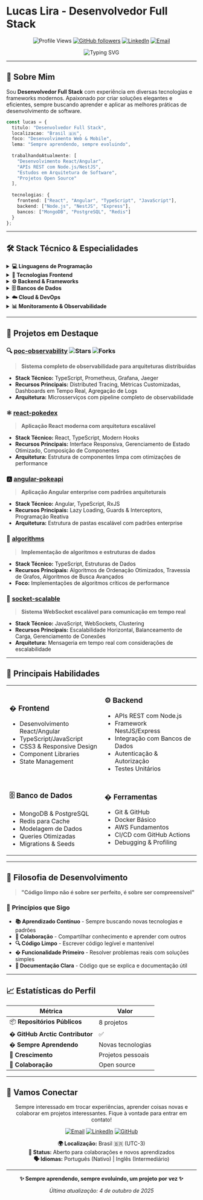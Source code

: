 # Lucas Lira - Desenvolvedor Full Stack

<div align="center">

![Profile Views](https://komarev.com/ghpvc/?username=LLBGS&color=0891b2&style=for-the-badge&label=PROFILE+VIEWS)
[![GitHub followers](https://img.shields.io/github/followers/LLBGS?logo=github&style=for-the-badge&color=0891b2&labelColor=1c1917)](https://github.com/LLBGS)
[![LinkedIn](https://img.shields.io/badge/LinkedIn-0077B5?style=for-the-badge&logo=linkedin&logoColor=white)](https://linkedin.com/in/lucaslbgs)
[![Email](https://img.shields.io/badge/Gmail-D14836?style=for-the-badge&logo=gmail&logoColor=white)](mailto:lucasllbgs@gmail.com)

</div>

<div align="center">
  <img src="https://readme-typing-svg.herokuapp.com?font=Fira+Code&size=32&duration=2800&pause=2000&color=0891B2&center=true&vCenter=true&width=940&lines=Desenvolvedor+Full+Stack;Apaixonado+por+Tecnologia;Sempre+Aprendendo;React+%7C+Angular+%7C+Node.js" alt="Typing SVG" />
</div>

---

## 🎯 **Sobre Mim**

Sou **Desenvolvedor Full Stack** com experiência em diversas tecnologias e frameworks modernos. Apaixonado por criar soluções elegantes e eficientes, sempre buscando aprender e aplicar as melhores práticas de desenvolvimento de software.

```typescript
const lucas = {
  titulo: "Desenvolvedor Full Stack",
  localizacao: "Brasil 🇧🇷",
  foco: "Desenvolvimento Web & Mobile",
  lema: "Sempre aprendendo, sempre evoluindo",
  
  trabalhandoAtualmente: [
    "Desenvolvimento React/Angular",
    "APIs REST com Node.js/NestJS",
    "Estudos em Arquitetura de Software",
    "Projetos Open Source"
  ],
  
  tecnologias: {
    frontend: ["React", "Angular", "TypeScript", "JavaScript"],
    backend: ["Node.js", "NestJS", "Express"],
    bancos: ["MongoDB", "PostgreSQL", "Redis"]
  }
};
```

---

## 🛠️ **Stack Técnico & Especialidades**

<details>
<summary><strong>💻 Linguagens de Programação</strong></summary>

![TypeScript](https://img.shields.io/badge/TypeScript-007ACC?style=for-the-badge&logo=typescript&logoColor=white)
![JavaScript](https://img.shields.io/badge/JavaScript-F7DF1E?style=for-the-badge&logo=javascript&logoColor=black)
![Python](https://img.shields.io/badge/Python-3776AB?style=for-the-badge&logo=python&logoColor=white)
![Java](https://img.shields.io/badge/Java-ED8B00?style=for-the-badge&logo=openjdk&logoColor=white)

</details>

<details>
<summary><strong>🎨 Tecnologias Frontend</strong></summary>

![React](https://img.shields.io/badge/React-20232A?style=for-the-badge&logo=react&logoColor=61DAFB)
![Angular](https://img.shields.io/badge/Angular-DD0031?style=for-the-badge&logo=angular&logoColor=white)
![Next.js](https://img.shields.io/badge/Next-black?style=for-the-badge&logo=next.js&logoColor=white)
![Vue.js](https://img.shields.io/badge/Vue.js-35495E?style=for-the-badge&logo=vue.js&logoColor=4FC08D)

</details>

<details>
<summary><strong>⚙️ Backend & Frameworks</strong></summary>

![Node.js](https://img.shields.io/badge/Node.js-43853D?style=for-the-badge&logo=node.js&logoColor=white)
![NestJS](https://img.shields.io/badge/nestjs-%23E0234E.svg?style=for-the-badge&logo=nestjs&logoColor=white)
![Express.js](https://img.shields.io/badge/express.js-%23404d59.svg?style=for-the-badge&logo=express&logoColor=%2361DAFB)
![Spring](https://img.shields.io/badge/spring-%236DB33F.svg?style=for-the-badge&logo=spring&logoColor=white)

</details>

<details>
<summary><strong>🗄️ Bancos de Dados</strong></summary>

![PostgreSQL](https://img.shields.io/badge/PostgreSQL-316192?style=for-the-badge&logo=postgresql&logoColor=white)
![MongoDB](https://img.shields.io/badge/MongoDB-4EA94B?style=for-the-badge&logo=mongodb&logoColor=white)
![Redis](https://img.shields.io/badge/redis-%23DD0031.svg?style=for-the-badge&logo=redis&logoColor=white)
![Amazon DynamoDB](https://img.shields.io/badge/Amazon%20DynamoDB-4053D6?style=for-the-badge&logo=Amazon%20DynamoDB&logoColor=white)

</details>

<details>
<summary><strong>☁️ Cloud & DevOps</strong></summary>

![AWS](https://img.shields.io/badge/AWS-%23FF9900.svg?style=for-the-badge&logo=amazon-aws&logoColor=white)
![Docker](https://img.shields.io/badge/docker-%230db7ed.svg?style=for-the-badge&logo=docker&logoColor=white)
![Kubernetes](https://img.shields.io/badge/kubernetes-%23326ce5.svg?style=for-the-badge&logo=kubernetes&logoColor=white)
![Terraform](https://img.shields.io/badge/terraform-%235835CC.svg?style=for-the-badge&logo=terraform&logoColor=white)

</details>

<details>
<summary><strong>📊 Monitoramento & Observabilidade</strong></summary>

![Prometheus](https://img.shields.io/badge/Prometheus-E6522C?style=for-the-badge&logo=Prometheus&logoColor=white)
![Grafana](https://img.shields.io/badge/grafana-%23F46800.svg?style=for-the-badge&logo=grafana&logoColor=white)
![Datadog](https://img.shields.io/badge/datadog-%23632CA6.svg?style=for-the-badge&logo=datadog&logoColor=white)
![ElasticSearch](https://img.shields.io/badge/-ElasticSearch-005571?style=for-the-badge&logo=elasticsearch)

</details>

---

## 🚀 **Projetos em Destaque**

### 🔍 [poc-observability](https://github.com/LLBGS/poc-observability) ![Stars](https://img.shields.io/github/stars/LLBGS/poc-observability?style=flat-square) ![Forks](https://img.shields.io/github/forks/LLBGS/poc-observability?style=flat-square)

> **Sistema completo de observabilidade para arquiteturas distribuídas**

- **Stack Técnico:** TypeScript, Prometheus, Grafana, Jaeger
- **Recursos Principais:** Distributed Tracing, Métricas Customizadas, Dashboards em Tempo Real, Agregação de Logs
- **Arquitetura:** Microsserviços com pipeline completo de observabilidade

### ⚛️ [react-pokedex](https://github.com/LLBGS/react-pokedex)

> **Aplicação React moderna com arquitetura escalável**

- **Stack Técnico:** React, TypeScript, Modern Hooks
- **Recursos Principais:** Interface Responsiva, Gerenciamento de Estado Otimizado, Composição de Componentes
- **Arquitetura:** Estrutura de componentes limpa com otimizações de performance

### 🅰️ [angular-pokeapi](https://github.com/LLBGS/angular-pokeapi)

> **Aplicação Angular enterprise com padrões arquiteturais**

- **Stack Técnico:** Angular, TypeScript, RxJS
- **Recursos Principais:** Lazy Loading, Guards & Interceptors, Programação Reativa
- **Arquitetura:** Estrutura de pastas escalável com padrões enterprise

### 🧮 [algorithms](https://github.com/LLBGS/algorithms)

> **Implementação de algoritmos e estruturas de dados**

- **Stack Técnico:** TypeScript, Estruturas de Dados
- **Recursos Principais:** Algoritmos de Ordenação Otimizados, Travessia de Grafos, Algoritmos de Busca Avançados
- **Foco:** Implementações de algoritmos críticos de performance

### 🔌 [socket-scalable](https://github.com/LLBGS/socket-scalable)

> **Sistema WebSocket escalável para comunicação em tempo real**

- **Stack Técnico:** JavaScript, WebSockets, Clustering
- **Recursos Principais:** Escalabilidade Horizontal, Balanceamento de Carga, Gerenciamento de Conexões
- **Arquitetura:** Mensageria em tempo real com considerações de escalabilidade

---

## 💼 **Principais Habilidades**

<table>
<tr>
<td width="50%">

### � **Frontend**
- Desenvolvimento React/Angular
- TypeScript/JavaScript
- CSS3 & Responsive Design
- Component Libraries
- State Management

</td>
<td width="50%">

### ⚙️ **Backend**
- APIs REST com Node.js
- Framework NestJS/Express
- Integração com Bancos de Dados
- Autenticação & Autorização
- Testes Unitários

</td>
</tr>
<tr>
<td width="50%">

### 🗄️ **Banco de Dados**
- MongoDB & PostgreSQL
- Redis para Cache
- Modelagem de Dados
- Queries Otimizadas
- Migrations & Seeds

</td>
<td width="50%">

### � **Ferramentas**
- Git & GitHub
- Docker Básico
- AWS Fundamentos
- CI/CD com GitHub Actions
- Debugging & Profiling

</td>
</tr>
</table>

---

## 🎯 **Filosofia de Desenvolvimento**

> **"Código limpo não é sobre ser perfeito, é sobre ser compreensível"**

### 🌟 **Princípios que Sigo**

- **📚 Aprendizado Contínuo** - Sempre buscando novas tecnologias e padrões
- **🤝 Colaboração** - Compartilhar conhecimento e aprender com outros
- **🔍 Código Limpo** - Escrever código legível e mantenível
- **� Funcionalidade Primeiro** - Resolver problemas reais com soluções simples
- **📝 Documentação Clara** - Código que se explica e documentação útil

---

## 📈 **Estatísticas do Perfil**

<div align="center">

| Métrica | Valor |
|--------|-------|
| 📦 **Repositórios Públicos** | 8 projetos |
| � **GitHub Arctic Contributor** | ✅ |
| � **Sempre Aprendendo** | Novas tecnologias |
| 🌱 **Crescimento** | Projetos pessoais |
| 🤝 **Colaboração** | Open source |

</div>

---

## 🤝 **Vamos Conectar**

<div align="center">

Sempre interessado em trocar experiências, aprender coisas novas e colaborar em projetos interessantes. Fique à vontade para entrar em contato!

[![Email](https://img.shields.io/badge/Email-lucasllbgs%40gmail.com-red?style=for-the-badge&logo=gmail&logoColor=white)](mailto:lucasllbgs@gmail.com)
[![LinkedIn](https://img.shields.io/badge/LinkedIn-lucaslbgs-blue?style=for-the-badge&logo=linkedin&logoColor=white)](https://linkedin.com/in/lucaslbgs)
[![GitHub](https://img.shields.io/badge/GitHub-LLBGS-black?style=for-the-badge&logo=github&logoColor=white)](https://github.com/LLBGS)

**🌍 Localização:** Brasil 🇧🇷 (UTC-3)  
**💼 Status:** Aberto para colaborações e novos aprendizados  
**🗣️ Idiomas:** Português (Nativo) | Inglês (Intermediário)

</div>

---

<div align="center">

**✨ Sempre aprendendo, sempre evoluindo, um projeto por vez ✨**

*Última atualização: 4 de outubro de 2025*

</div>
